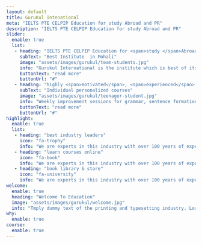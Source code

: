 ```yaml
---
layout: default
title: GuruKul Intenational
meta: "IELTS PTE CELPIP Education for study Abroad and PR"
description: "IELTS PTE CELPIP Education for study Abroad and PR"
slider:
  enable: true
  list:
   - heading: "IELTS PTE CELPIP Education for <span>study </span>Abroad and PR"
     subText: "Best Institute  in Mohali"
     image: "assets/images/gurukul/team-students.jpg"
     info: "Gurukul International is the institute which is best of its kind, offering comprehensive classroom preparation programs for tests such as IELTS, PTE, CELPIP, CD-IELTS and TOEFL."
     buttonText: "read more"
     buttonUrl: "#"
   - heading: "highly <span>motivated</span>, <span>experienced</span> & <span>dedicated</span> team"
     subText: "Individual personalized courses"
     image: "assets/images/gurukul/teenager-student.jpg"
     info: "Weekly improvement sessions for grammar, sentence formation, workouts on lacking    	points."
     buttonText: "read more"
     buttonUrl: "#"
highlight:
  enable: true
  list:
   - heading: "best industry leaders"
     icon: "fa-trophy"
     info: "We are experts in this industry with over 100 years of experience. What that"
   - heading: "learn courses online"
     icon: "fa-book"
     info: "We are experts in this industry with over 100 years of experience. What that"
   - heading: "book library & store"
     icon: "fa-university"
     info: "We are experts in this industry with over 100 years of experience. What that"
welcome:
  enable: true
  heading: "Welcome To Education"
  image: "assets/images/gurukul/welcome.jpg"
  info: "Tmply dummy text of the printing and typesetting industry. Lorem Ipsum has been theindustry's standard dummy text ever since the 1500s, when an unknown printer took."
why:
  enable: true
course:
  enable: true
---
```

